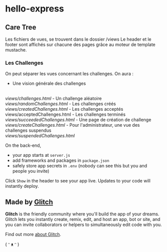 # hello-express




## Care Tree

Les fichiers de vues, se trouvent dans le dossier /views
Le header et le footer sont affichés sur chacune des pages grâce au moteur de template mustache. 

### Les Challenges

On peut séparer les vues concernant les challenges. On aura : 

 - Une vision générale des challenges 
 <br>
     <i>views/challenges.html</i>
 - Un challenge aléatoire
 <br>
     <i>views/randomChallenges.html</i>
 - Les challenges créés 
 <br>
     <i>views/createdChallenges.html</i>
 - Les challenges acceptés 
 <br>
     views/acceptedChallenges.html
 - Les challenges terminés 
 <br>
     <i>views/succeededChallenges.html</i>
 - Une page de création de challenge 
 <br>
     <i>views/createChallenges.html</i>
 - Pour l'administrateur, une vue des challenges suspendus 
 <br>
     <i>views/suspendedChallenges.html</i>

On the back-end,

- your app starts at `server.js`
- add frameworks and packages in `package.json`
- safely store app secrets in `.env` (nobody can see this but you and people you invite)

Click `Show` in the header to see your app live. Updates to your code will instantly deploy.


## Made by [Glitch](https://glitch.com/)

**Glitch** is the friendly community where you'll build the app of your dreams. Glitch lets you instantly create, remix, edit, and host an app, bot or site, and you can invite collaborators or helpers to simultaneously edit code with you.

Find out more [about Glitch](https://glitch.com/about).

( ᵔ ᴥ ᵔ )